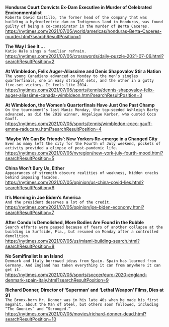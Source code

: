 **Honduras Court Convicts Ex-Dam Executive in Murder of Celebrated Environmentalist**\
`Roberto David Castillo, the former head of the company that was building a hydroelectric dam on Indigenous land in Honduras, was found guilty of being a co-conspirator in the murder of Berta Caceres.`\
https://nytimes.com/2021/07/05/world/americas/honduras-Berta-Caceres-murder.html?searchResultPosition=1

**The Way I See It …**\
`Katie Hale sings a familiar refrain.`\
https://nytimes.com/2021/07/05/crosswords/daily-puzzle-2021-07-06.html?searchResultPosition=2

**At Wimbledon, Felix Auger-Aliassime and Denis Shapovalov Stir a Nation**\
`The young Canadians advanced on Monday to the men’s singles quarterfinals, one in easy straight sets, and the other in a gutty five-set victory. It feels like 2014.`\
https://nytimes.com/2021/07/05/sports/tennis/dennis-shapovalov-felix-auger-aliassime-canada-wimbldeon.html?searchResultPosition=3

**At Wimbledon, the Women’s Quarterfinals Have Just One Past Champ**\
`On the tournament’s last Manic Monday, the top-seeded Ashleigh Barty advanced, as did the 2018 winner, Angelique Kerber, who ousted Coco Gauff.`\
https://nytimes.com/2021/07/05/sports/tennis/wimbledon-coco-gauff-emma-raducanu.html?searchResultPosition=4

**‘Maybe We Can Be Friends’: New Yorkers Re-emerge in a Changed City**\
`Even as many left the city for the Fourth of July weekend, pockets of activity provided a glimpse of post-pandemic life.`\
https://nytimes.com/2021/07/05/nyregion/new-york-july-fourth-mood.html?searchResultPosition=5

**China Won’t Bury Us, Either**\
`Appearances of strength obscure realities of weakness, hidden cracks behind imposing facades.`\
https://nytimes.com/2021/07/05/opinion/us-china-covid-lies.html?searchResultPosition=6

**It’s Morning in Joe Biden’s America**\
`And the president deserves a lot of the credit.`\
https://nytimes.com/2021/07/05/opinion/joe-biden-economy.html?searchResultPosition=7

**After Condo Is Demolished, More Bodies Are Found in the Rubble**\
`Search efforts were paused because of fears of another collapse at the building in Surfside, Fla., but resumed on Monday after a controlled demolition.`\
https://nytimes.com/2021/07/05/us/miami-building-search.html?searchResultPosition=8

**No Semifinalist Is an Island**\
`Denmark and Italy borrowed ideas from Spain. Spain has learned from Germany. And England has taken everything it can from anywhere it can get it.`\
https://nytimes.com/2021/07/05/sports/soccer/euro-2020-england-denmark-spain-italy.html?searchResultPosition=9

**Richard Donner, Director of ‘Superman’ and ‘Lethal Weapon’ Films, Dies at 91**\
`The Bronx-born Mr. Donner was in his late 40s when he made his first megahit, about the Man of Steel, but others soon followed, including “The Goonies” and “Scrooged.”`\
https://nytimes.com/2021/07/05/movies/richard-donner-dead.html?searchResultPosition=10

